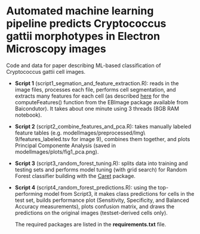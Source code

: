# Automated machine learning pipeline predicts Cryptococcus gattii morphotypes in Electron Microscopy images

Code and data for paper describing ML-based classification of Cryptococcus gattii cell images.

* __Script 1__ (script1_segmation_and_feature_extraction.R): reads in the image files, processes each file, performs cell segmentation, and extracts many features for each cell (as described [here](https://www.bioconductor.org/packages/devel/bioc/manuals/EBImage/man/EBImage.pdf) for the computeFeatures() function from the EBImage package available from Baicondutor). It takes about one minute using 3 threads (8GB RAM notebook).

* __Script 2__ (script2_combine_features_and_pca.R): takes manually labeled feature tables (e.g. modelImages/preprocessed/Img\ 9/features_labeled.tsv for image 9), combines them together, and plots Principal Componente Analysis (saved in modelImages/plots/fig1_pca.png). 

* __Script 3__ (script3_random_forest_tuning.R): splits data into training and testing sets and performs model tuning (with grid search) for Random Forest classifier building with the [Caret](http://topepo.github.io/caret/index.html) package.

* __Script 4__ (script4_random_forest_predictions.R): using the top-performing model from Script3, it makes class predictions for cells in the test set, builds performance plot (Sensitivity, Specificity, and Balanced Accuracy measurements), plots confusion matrix, and draws the predictions on the original images (testset-derived cells only).

  The required packages are listed in the __requirements.txt__ file.

